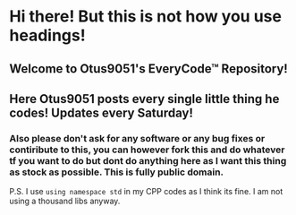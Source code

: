 # Hi there! But this is not how you use headings!
## Welcome to Otus9051's EveryCode™ Repository!
## Here Otus9051 posts every single little thing he codes! Updates every Saturday!
### Also please don't ask for any software or any bug fixes or contiribute to this, you can however fork this and do whatever tf you want to do but dont do anything here as I want this thing as stock as possible. This is fully public domain.

P.S. I use ```using namespace std``` in my CPP codes as I think its fine. I am not using a thousand libs anyway.
